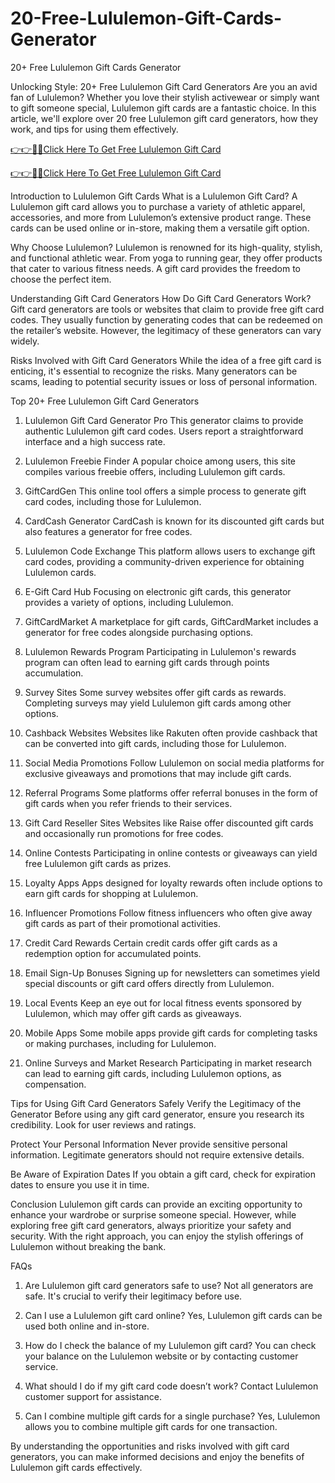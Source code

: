 # 20-Free-Lululemon-Gift-Cards-Generator
20+ Free Lululemon Gift Cards Generator

Unlocking Style: 20+ Free Lululemon Gift Card Generators
Are you an avid fan of Lululemon? Whether you love their stylish activewear or simply want to gift someone special, Lululemon gift cards are a fantastic choice. In this article, we'll explore over 20 free Lululemon gift card generators, how they work, and tips for using them effectively.


[👉👉🔴📲Click Here To Get Free Lululemon Gift Card](https://shorturl.at/bWI3I)

[👉👉🔴📲Click Here To Get Free Lululemon Gift Card](https://shorturl.at/bWI3I)

Introduction to Lululemon Gift Cards
What is a Lululemon Gift Card?
A Lululemon gift card allows you to purchase a variety of athletic apparel, accessories, and more from Lululemon’s extensive product range. These cards can be used online or in-store, making them a versatile gift option.

Why Choose Lululemon?
Lululemon is renowned for its high-quality, stylish, and functional athletic wear. From yoga to running gear, they offer products that cater to various fitness needs. A gift card provides the freedom to choose the perfect item.

Understanding Gift Card Generators
How Do Gift Card Generators Work?
Gift card generators are tools or websites that claim to provide free gift card codes. They usually function by generating codes that can be redeemed on the retailer’s website. However, the legitimacy of these generators can vary widely.

Risks Involved with Gift Card Generators
While the idea of a free gift card is enticing, it's essential to recognize the risks. Many generators can be scams, leading to potential security issues or loss of personal information.

Top 20+ Free Lululemon Gift Card Generators
1. Lululemon Gift Card Generator Pro
This generator claims to provide authentic Lululemon gift card codes. Users report a straightforward interface and a high success rate.

2. Lululemon Freebie Finder
A popular choice among users, this site compiles various freebie offers, including Lululemon gift cards.

3. GiftCardGen
This online tool offers a simple process to generate gift card codes, including those for Lululemon.

4. CardCash Generator
CardCash is known for its discounted gift cards but also features a generator for free codes.

5. Lululemon Code Exchange
This platform allows users to exchange gift card codes, providing a community-driven experience for obtaining Lululemon cards.

6. E-Gift Card Hub
Focusing on electronic gift cards, this generator provides a variety of options, including Lululemon.

7. GiftCardMarket
A marketplace for gift cards, GiftCardMarket includes a generator for free codes alongside purchasing options.

8. Lululemon Rewards Program
Participating in Lululemon's rewards program can often lead to earning gift cards through points accumulation.

9. Survey Sites
Some survey websites offer gift cards as rewards. Completing surveys may yield Lululemon gift cards among other options.

10. Cashback Websites
Websites like Rakuten often provide cashback that can be converted into gift cards, including those for Lululemon.

11. Social Media Promotions
Follow Lululemon on social media platforms for exclusive giveaways and promotions that may include gift cards.

12. Referral Programs
Some platforms offer referral bonuses in the form of gift cards when you refer friends to their services.

13. Gift Card Reseller Sites
Websites like Raise offer discounted gift cards and occasionally run promotions for free codes.

14. Online Contests
Participating in online contests or giveaways can yield free Lululemon gift cards as prizes.

15. Loyalty Apps
Apps designed for loyalty rewards often include options to earn gift cards for shopping at Lululemon.

16. Influencer Promotions
Follow fitness influencers who often give away gift cards as part of their promotional activities.

17. Credit Card Rewards
Certain credit cards offer gift cards as a redemption option for accumulated points.

18. Email Sign-Up Bonuses
Signing up for newsletters can sometimes yield special discounts or gift card offers directly from Lululemon.

19. Local Events
Keep an eye out for local fitness events sponsored by Lululemon, which may offer gift cards as giveaways.

20. Mobile Apps
Some mobile apps provide gift cards for completing tasks or making purchases, including for Lululemon.

21. Online Surveys and Market Research
Participating in market research can lead to earning gift cards, including Lululemon options, as compensation.

Tips for Using Gift Card Generators Safely
Verify the Legitimacy of the Generator
Before using any gift card generator, ensure you research its credibility. Look for user reviews and ratings.

Protect Your Personal Information
Never provide sensitive personal information. Legitimate generators should not require extensive details.

Be Aware of Expiration Dates
If you obtain a gift card, check for expiration dates to ensure you use it in time.

Conclusion
Lululemon gift cards can provide an exciting opportunity to enhance your wardrobe or surprise someone special. However, while exploring free gift card generators, always prioritize your safety and security. With the right approach, you can enjoy the stylish offerings of Lululemon without breaking the bank.

FAQs
1. Are Lululemon gift card generators safe to use?
Not all generators are safe. It's crucial to verify their legitimacy before use.

2. Can I use a Lululemon gift card online?
Yes, Lululemon gift cards can be used both online and in-store.

3. How do I check the balance of my Lululemon gift card?
You can check your balance on the Lululemon website or by contacting customer service.

4. What should I do if my gift card code doesn’t work?
Contact Lululemon customer support for assistance.

5. Can I combine multiple gift cards for a single purchase?
Yes, Lululemon allows you to combine multiple gift cards for one transaction.

By understanding the opportunities and risks involved with gift card generators, you can make informed decisions and enjoy the benefits of Lululemon gift cards effectively.
